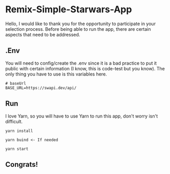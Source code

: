 # Remix-Simple-Starwars-App

Hello, I would like to thank you for the opportunity to participate in your selection process. Before being able to run the app, there are certain aspects that need to be addressed.

## .Env

You will need to config/create the .env since it is a bad practice to put it public with certain information (I know, this is code-test but you know). The only thing you have to use is this variables here.

```
# baseUrl
BASE_URL=https://swapi.dev/api/
```

## Run

I love Yarn, so you will have to use Yarn to run this app, don't worry isn't difficult.

```
yarn install

yarn buind <- If needed

yarn start
```

## Congrats!
